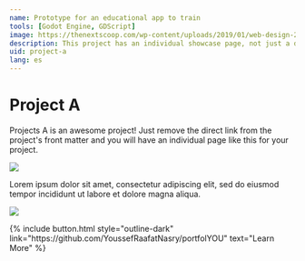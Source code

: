 ```yaml
---
name: Prototype for an educational app to train
tools: [Godot Engine, GDScript]
image: https://thenextscoop.com/wp-content/uploads/2019/01/web-design-2019.jpg
description: This project has an individual showcase page, not just a direct link to the project site or repo. Now you have more space to describe your awesome project!
uid: project-a
lang: es
---
```


# Project A

Projects A is an awesome project! Just remove the direct link from the project's front matter and you will have an individual page like this for your project.

![](https://techcrunch.com/wp-content/uploads/2018/05/screen-shot-2018-05-01-at-11-30-23-am.png?w=1390&crop=1)

Lorem ipsum dolor sit amet, consectetur adipiscing elit, sed do eiusmod tempor incididunt ut labore et dolore magna aliqua.

![](https://techcrunch.com/wp-content/uploads/2018/05/screenshot-materialio.png)

<p class="text-center">
{% include button.html style="outline-dark" link="https://github.com/YoussefRaafatNasry/portfolYOU" text="Learn More" %}
</p>
